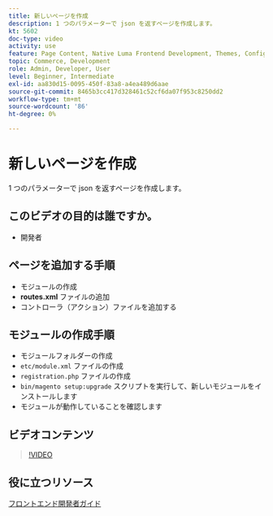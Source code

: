 ```yaml
---
title: 新しいページを作成
description: 1 つのパラメーターで json を返すページを作成します。
kt: 5602
doc-type: video
activity: use
feature: Page Content, Native Luma Frontend Development, Themes, Configuration
topic: Commerce, Development
role: Admin, Developer, User
level: Beginner, Intermediate
exl-id: aa830d15-0095-450f-83a8-a4ea489d6aae
source-git-commit: 8465b3cc417d328461c52cf6da07f953c8250dd2
workflow-type: tm+mt
source-wordcount: '86'
ht-degree: 0%

---
```


# 新しいページを作成

1 つのパラメーターで json を返すページを作成します。

## このビデオの目的は誰ですか。

- 開発者

## ページを追加する手順

- モジュールの作成
- **routes.xml** ファイルの追加
- コントローラ（アクション）ファイルを追加する

## モジュールの作成手順

- モジュールフォルダーの作成
- `etc/module.xml` ファイルの作成
- `registration.php` ファイルの作成
- `bin/magento setup:upgrade` スクリプトを実行して、新しいモジュールをインストールします
- モジュールが動作していることを確認します

## ビデオコンテンツ

>[!VIDEO](https://video.tv.adobe.com/v/35816?quality=12&learn=on)

## 役に立つリソース

[ フロントエンド開発者ガイド ](https://developer.adobe.com/commerce/frontend-core/guide/)
